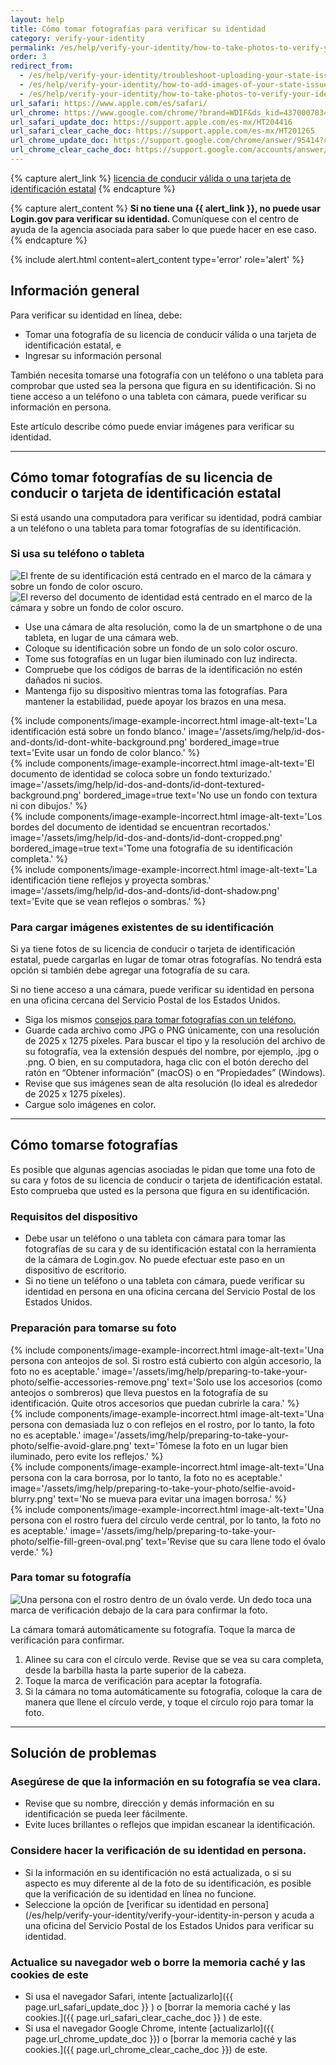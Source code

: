 ```yaml
---
layout: help
title: Cómo tomar fotografías para verificar su identidad
category: verify-your-identity
permalink: /es/help/verify-your-identity/how-to-take-photos-to-verify-your-identity/
order: 3
redirect_from:
  - /es/help/verify-your-identity/troubleshoot-uploading-your-state-issued-id/
  - /es/help/verify-your-identity/how-to-add-images-of-your-state-issued-id/
  - /es/help/verify-your-identity/how-to-take-photos-to-verify-your-identity/
url_safari: https://www.apple.com/es/safari/
url_chrome: https://www.google.com/chrome/?brand=WDIF&ds_kid=43700078347700321&gad_source=1&gclid=CjwKCAjww_iwBhApEiwAuG6ccAvZWVPqrBawjLCJp6uWvrMplezDwWVR7AnWXZhu-4He4V3oXJBOrRoCtTwQAvD_BwE&gclsrc=aw.ds&hl=es
url_safari_update_doc: https://support.apple.com/es-mx/HT204416
url_safari_clear_cache_doc: https://support.apple.com/es-mx/HT201265
url_chrome_update_doc: https://support.google.com/chrome/answer/95414?co=GENIE.Platform%3DDesktop&hl=es
url_chrome_clear_cache_doc: https://support.google.com/accounts/answer/32050?co=GENIE.Platform%3DDesktop&hl=es-419
---
```


{% capture alert_link %}
  <a href="/es/help/verify-your-identity/accepted-identification-documents/" class="usa-link">licencia de conducir válida o una tarjeta de identificación estatal</a>
{% endcapture %}

{% capture alert_content %}
  <strong>
  Si no tiene una {{ alert_link }}, no puede usar Login.gov para verificar su identidad.
  </strong>
  Comuníquese con el centro de ayuda de la agencia asociada para saber lo que puede hacer en ese caso.
{% endcapture %}

{%
  include alert.html
  content=alert_content
  type='error'
  role='alert'
%}

## Información general

Para verificar su identidad en línea, debe:
 
* Tomar una fotografía de su licencia de conducir válida o una tarjeta de identificación estatal, e
* Ingresar su información personal

También necesita tomarse una fotografía con un teléfono o una tableta para comprobar que usted sea la persona que figura en su identificación. Si no tiene acceso a un teléfono o una tableta con cámara, puede verificar su información en persona.

Este artículo describe cómo puede enviar imágenes para verificar su identidad.

---

## Cómo tomar fotografías de su licencia de conducir o tarjeta de identificación estatal

Si está usando una computadora para verificar su identidad, podrá cambiar a un teléfono o una tableta para tomar fotografías de su identificación.

### Si usa su teléfono o tableta

<div class="grid-row grid-gap margin-bottom-2">
  <div class="tablet:grid-col">
    <img alt="El frente de su identificación está centrado en el marco de la cámara y sobre un fondo de color oscuro." src="{{ site.baseurl }}/assets/img/help/id-dos-and-donts/id-do-front.png" />
  </div>
  <div class="tablet:grid-col">
    <img alt="El reverso del documento de identidad está centrado en el marco de la cámara y sobre un fondo de color oscuro." src="{{ site.baseurl }}/assets/img/help/id-dos-and-donts/id-do-back.png" />
  </div>
</div>

* Use una cámara de alta resolución, como la de un smartphone o de una tableta, en lugar de una cámara web.
* Coloque su identificación sobre un fondo de un solo color oscuro.
* Tome sus fotografías en un lugar bien iluminado con luz indirecta.
* Compruebe que los códigos de barras de la identificación no estén dañados ni sucios.
* Mantenga fijo su dispositivo mientras toma las fotografías. Para mantener la estabilidad, puede apoyar los brazos en una mesa.

<div class="grid-row grid-gap">
  <div class="tablet:grid-col">
    {%
      include components/image-example-incorrect.html
      image-alt-text='La identificación está sobre un fondo blanco.'
      image='/assets/img/help/id-dos-and-donts/id-dont-white-background.png'
      bordered_image=true
      text='Evite usar un fondo de color blanco.'
    %}
  </div>
  <div class="tablet:grid-col">
    {%
      include components/image-example-incorrect.html
      image-alt-text='El documento de identidad se coloca sobre un fondo texturizado.'
      image='/assets/img/help/id-dos-and-donts/id-dont-textured-background.png'
      bordered_image=true
      text='No use un fondo con textura ni con dibujos.'
    %}
  </div>
</div>
<div class="grid-row grid-gap">
  <div class="tablet:grid-col">
    {%
      include components/image-example-incorrect.html
      image-alt-text='Los bordes del documento de identidad se encuentran recortados.'
      image='/assets/img/help/id-dos-and-donts/id-dont-cropped.png'
      bordered_image=true
      text='Tome una fotografía de su identificación completa.'
    %}
  </div>
  <div class="tablet:grid-col">
    {%
      include components/image-example-incorrect.html
      image-alt-text='La identificación tiene reflejos y proyecta sombras.'
      image='/assets/img/help/id-dos-and-donts/id-dont-shadow.png'
      text='Evite que se vean reflejos o sombras.'
    %}
  </div>
</div>

### Para cargar imágenes existentes de su identificación

Si ya tiene fotos de su licencia de conducir o tarjeta de identificación estatal, puede cargarlas en lugar de tomar otras fotografías. No tendrá esta opción si también debe agregar una fotografía de su cara.

Si no tiene acceso a una cámara, puede verificar su identidad en persona en una oficina cercana del Servicio Postal de los Estados Unidos.

* Siga los mismos [consejos para tomar fotografías con un teléfono.](#si-usa-su-teléfono-o-tableta)
* Guarde cada archivo como JPG o PNG únicamente, con una resolución de 2025 x 1275 píxeles. Para buscar el tipo y la resolución del archivo de su fotografía, vea la extensión después del nombre, por ejemplo, .jpg o .png. O bien, en su computadora, haga clic con el botón derecho del ratón en “Obtener información” (macOS) o en “Propiedades” (Windows). 
* Revise que sus imágenes sean de alta resolución (lo ideal es alrededor de 2025 x 1275 píxeles).
* Cargue solo imágenes en color.

---

## Cómo tomarse fotografías

Es posible que algunas agencias asociadas le pidan que tome una foto de su cara y fotos de su licencia de conducir o tarjeta de identificación estatal. Esto comprueba que usted es la persona que figura en su identificación.

### Requisitos del dispositivo

* Debe usar un teléfono o una tableta con cámara para tomar las fotografías de su cara y de su identificación estatal con la herramienta de la cámara de Login.gov. No puede efectuar este paso en un dispositivo de escritorio.
* Si no tiene un teléfono o una tableta con cámara, puede verificar su identidad en persona en una oficina cercana del Servicio Postal de los Estados Unidos.

### Preparación para tomarse su foto

<div class="grid-row grid-gap">
  <div class="tablet:grid-col">
    {%
      include components/image-example-incorrect.html
      image-alt-text='Una persona con anteojos de sol. Si rostro está cubierto con algún accesorio, la foto no es aceptable.'
      image='/assets/img/help/preparing-to-take-your-photo/selfie-accessories-remove.png'
      text='Solo use los accesorios (como anteojos o sombreros) que lleva puestos en la fotografía de su identificación. Quite otros accesorios que puedan cubrirle la cara.'
    %}
  </div>
  <div class="tablet:grid-col">
    {%
      include components/image-example-incorrect.html
      image-alt-text='Una persona con demasiada luz o con reflejos en el rostro, por lo tanto, la foto no es aceptable.'
      image='/assets/img/help/preparing-to-take-your-photo/selfie-avoid-glare.png'
      text='Tómese la foto en un lugar bien iluminado, pero evite los reflejos.'
    %}
  </div>
</div>
<div class="grid-row grid-gap">
  <div class="tablet:grid-col">
    {%
      include components/image-example-incorrect.html
      image-alt-text='Una persona con la cara borrosa, por lo tanto, la foto no es aceptable.'
      image='/assets/img/help/preparing-to-take-your-photo/selfie-avoid-blurry.png'
      text='No se mueva para evitar una imagen borrosa.'
    %}
  </div>
  <div class="tablet:grid-col">
    {%
      include components/image-example-incorrect.html
      image-alt-text='Una persona con el rostro fuera del círculo verde central, por lo tanto, la foto no es aceptable.'
      image='/assets/img/help/preparing-to-take-your-photo/selfie-fill-green-oval.png'
      text='Revise que su cara llene todo el óvalo verde.'
    %}
  </div>
</div>

### Para tomar su fotografía

<div class="grid-row grid-gap margin-bottom-2">
  <div class="tablet:grid-col">
    <img alt="Una persona con el rostro dentro de un óvalo verde. Un dedo toca una marca de verificación debajo de la cara para confirmar la foto." src="{{ site.baseurl }}/assets/img/help/preparing-to-take-your-photo/selfie-do-checkmark.png" />
  </div>
</div>

La cámara tomará automáticamente su fotografía. Toque la marca de verificación para confirmar.

1. Alinee su cara con el círculo verde. Revise que se vea su cara completa, desde la barbilla hasta la parte superior de la cabeza. 
2. Toque la marca de verificación para aceptar la fotografía.
3. Si la cámara no toma automáticamente su fotografía, coloque la cara de manera que llene el círculo verde, y toque el círculo rojo para tomar la foto.

---

## Solución de problemas

### Asegúrese de que la información en su fotografía se vea clara.
* Revise que su nombre, dirección y demás información en su identificación se pueda leer fácilmente.
* Evite luces brillantes o reflejos que impidan escanear la identificación.

### Considere hacer la verificación de su identidad en persona.
* Si la información en su identificación no está actualizada, o si su aspecto es muy diferente al de la foto de su identificación, es posible que la verificación de su identidad en línea no funcione.
* Seleccione la opción de [verificar su identidad en persona](/es/help/verify-your-identity/verify-your-identity-in-person y acuda a una oficina del Servicio Postal de los Estados Unidos para verificar su identidad.

### Actualice su navegador web o borre la memoria caché y las cookies de este
* Si usa el navegador Safari, intente [actualizarlo]({{ page.url_safari_update_doc }} ) o [borrar la memoria caché y las cookies.]({{ page.url_safari_clear_cache_doc }} ) de este.
* Si usa el navegador Google Chrome, intente [actualizarlo]({{ page.url_chrome_update_doc }}) o [borrar la memoria caché y las cookies.]({{ page.url_chrome_clear_cache_doc }}) de este.

